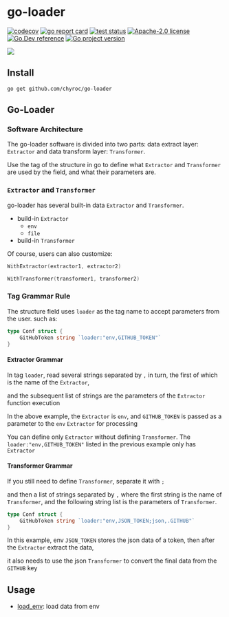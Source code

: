 # go-loader

[![codecov](https://codecov.io/gh/chyroc/go-loader/branch/master/graph/badge.svg?token=Z73T6YFF80)](https://codecov.io/gh/chyroc/go-loader)
[![go report card](https://goreportcard.com/badge/github.com/chyroc/go-loader "go report card")](https://goreportcard.com/report/github.com/chyroc/go-loader)
[![test status](https://github.com/chyroc/go-loader/actions/workflows/test.yml/badge.svg)](https://github.com/chyroc/go-loader/actions)
[![Apache-2.0 license](https://img.shields.io/badge/License-Apache%202.0-brightgreen.svg)](https://opensource.org/licenses/Apache-2.0)
[![Go.Dev reference](https://img.shields.io/badge/go.dev-reference-blue?logo=go&logoColor=white)](https://pkg.go.dev/github.com/chyroc/go-loader)
[![Go project version](https://badge.fury.io/go/github.com%2Fchyroc%2Fgo-loader.svg)](https://badge.fury.io/go/github.com%2Fchyroc%2Fgo-loader)

![](./header.png)

## Install

```shell
go get github.com/chyroc/go-loader
```

## Go-Loader

### Software Architecture

The go-loader software is divided into two parts: data extract layer: `Extractor` and data transform layer: `Transformer`.

Use the tag of the structure in go to define what `Extractor` and `Transformer` are used by the field, and what their parameters are.

### `Extractor` and `Transformer`

go-loader has several built-in data `Extractor` and `Transformer`.

- build-in `Extractor`
  - `env`
  - `file`
- build-in `Transformer`

Of course, users can also customize:

```go
WithExtractor(extractor1, extractor2)

WithTransformer(transformer1, transformer2)
```

### Tag Grammar Rule

The structure field uses `loader` as the tag name to accept parameters from the user. such as:

```go
type Conf struct {
	GitHubToken string `loader:"env,GITHUB_TOKEN"`
}
```

#### Extractor Grammar

In tag `loader`, read several strings separated by `,` in turn, the first of which is the name of the `Extractor`,

and the subsequent list of strings are the parameters of the `Extractor` function execution

In the above example, the `Extractor` is `env`, and `GITHUB_TOKEN` is passed as a parameter to the `env` `Extractor` for processing

You can define only `Extractor` without defining `Transformer`. The `loader:"env,GITHUB_TOKEN"` listed in the previous example only has `Extractor`

#### Transformer Grammar

If you still need to define `Transformer`, separate it with `;`

and then a list of strings separated by `,` where the first string is the name of `Transformer`, and the following string list is the parameters of `Transformer`.

```go
type Conf struct {
	GitHubToken string `loader:"env,JSON_TOKEN;json,.GITHUB"`
}
```

In this example, env `JSON_TOKEN` stores the json data of a token, then after the `Extractor` extract the data, 

it also needs to use the json `Transformer` to convert the final data from the `GITHUB` key

## Usage

- [load_env](./_examples/load_env/main.go): load data from env
